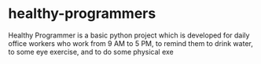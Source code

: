 # healthy-programmers
Healthy Programmer is a basic python project which is developed for daily office workers who work from 9 AM to 5 PM, to remind them to drink water, to some eye exercise, and to do some physical exe
